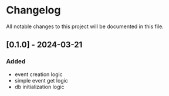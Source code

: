 # Changelog

All notable changes to this project will be documented in this file.

## [0.1.0] - 2024-03-21

### Added
- event creation logic 
- simple event get logic
- db initialization logic
